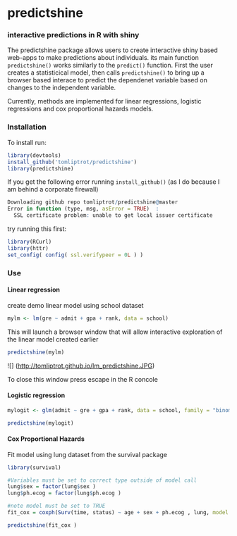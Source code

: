 # predictshine
### interactive predictions in R with shiny
The predictshine package allows users to create interactive shiny based web-apps to make predictions about individuals. its main function `predictshine()` works similarly to the `predict()` function. First the user creates a statisticical model, then calls `predictshine()` to bring up a browser based interace to predict the dependenet variable based on changes to the independent variable. 

Currently, methods are implemented for linear regressions, logistic regressions and cox proportional hazards models.

### Installation
To install run:
```R
library(devtools)
install_github('tomliptrot/predictshine')
library(predictshine)
```

If you get the following error running `install_github()` (as I do because I am behind a corporate firewall)
```R
Downloading github repo tomliptrot/predictshine@master
Error in function (type, msg, asError = TRUE)  : 
  SSL certificate problem: unable to get local issuer certificate
```

 try running this first:

```R
library(RCurl)
library(httr)
set_config( config( ssl.verifypeer = 0L ) )
```

### Use
#### Linear regression
create demo linear model using school dataset
```R
mylm <- lm(gre ~ admit + gpa + rank, data = school)
```

This will launch a browser window that will allow interactive exploration of the linear model created earlier

```R
predictshine(mylm)
```

![] (http://tomliptrot.github.io/lm_predictshine.JPG)

To close this window press escape in the R concole

#### Logistic regression 
```R
mylogit <- glm(admit ~ gre + gpa + rank, data = school, family = "binomial")

predictshine(mylogit)
```

#### Cox Proportional Hazards

Fit model using lung dataset from the survival package
```R
library(survival)

#Variables must be set to correct type outside of model call
lung$sex = factor(lung$sex )
lung$ph.ecog = factor(lung$ph.ecog )

#note model must be set to TRUE
fit_cox = coxph(Surv(time, status) ~ age + sex + ph.ecog , lung, model = TRUE) 

predictshine(fit_cox )
```

